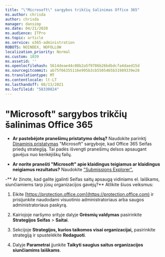 ```yaml
---
title: "\"Microsoft\" sargybos trikčių šalinimas Office 365"
ms.author: chrisda
author: chrisda
manager: dansimp
ms.date: 04/21/2020
ms.audience: ITPro
ms.topic: article
ms.service: o365-administration
ROBOTS: NOINDEX, NOFOLLOW
localization_priority: Normal
ms.custom: 1039
ms.assetid: ''
ms.openlocfilehash: 5614deae44c08b2a5f9786b26bdbdcfa4daed15d
ms.sourcegitcommit: ab75f66355116e995b3cb5505465b31989339e28
ms.translationtype: MT
ms.contentlocale: lt-LT
ms.lasthandoff: 08/13/2021
ms.locfileid: "58330824"
---
```

# <a name="troubleshooting-microsoft-defender-for-office-365"></a>"Microsoft" sargybos trikčių šalinimas Office 365

- **Ar pastebėjote pranešimų pristatymo delsą?** Naudokite parinktį [Dinaminis pristatymas](https://docs.microsoft.com/microsoft-365/security/office-365-security/dynamic-delivery-and-previewing) "Microsoft" sargyboje, kad Office 365 Seifas priedų strategiją. Tai padės išvengti pranešimų delsos apsaugant gavėjus nuo kenkėjiškų failų.

- **Ar norite pranešti "Microsoft" apie klaidingus teigiamus ar klaidingus neigiamus rezultatus?** Naudokite ["Submissions Explorer".](https://protection.office.com/reportsubmission)

-** Ar žinote, kad galite įgalinti Seifas saitų apsaugą vidiniams el. laiškams, siunčiamiems tarp jūsų organizacijos gavėjų?** Atlikite šiuos veiksmus:

  1. Eikite [https://protection.office.com](https://protection.office.com) ir prisijunkite naudodami visuotinio administratoriaus arba saugos administratoriaus paskyrą.

  2. Kairiojoje naršymo srityje dalyje **Grėsmių valdymas** pasirinkite **Strategijos Seifas** \> **Saitai**.

  3. Sekcijoje **Strategijos, kurios taikomos visai organizacijai,** pasirinkite strategiją ir spustelėkite **Redaguoti**.

  4. Dalyje **Parametrai** įjunkite **Taikyti saugius saitus organizacijos siunčiamims laiškams**.
